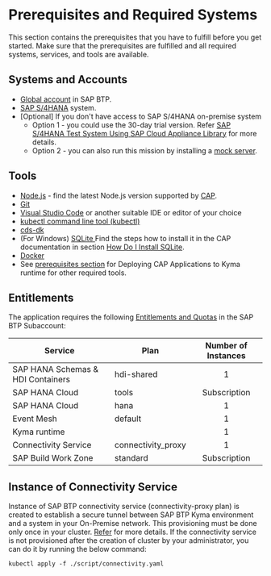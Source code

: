 # Prerequisites and Required Systems

This section contains the prerequisites that you have to fulfill before you get started. Make sure that the prerequisites are fulfilled and all required systems, services, and tools are available.

## Systems and Accounts

* [Global account](https://help.sap.com/docs/BTP/65de2977205c403bbc107264b8eccf4b/8ed4a705efa0431b910056c0acdbf377.html#loio8d6e3a0fa4ab43e4a421d3ed08128afa) in SAP BTP.
* [SAP S/4HANA](https://www.sap.com/india/products/s4hana-erp.html) system.
* [Optional] If you don't have access to SAP S/4HANA on-premise system
  * Option 1 - you could use the 30-day trial version. Refer [SAP S/4HANA Test System Using SAP Cloud Appliance Library](../cal/README.md) for more details.
  * Option 2 -  you can also run this mission by installing a [mock server](../../deploy/setup-mock/README.md).

## Tools

* [Node.js](https://nodejs.org/en/download/) - find the latest Node.js version supported by [CAP](https://cap.cloud.sap/docs/advanced/troubleshooting#node-version).
* [Git](https://git-scm.com/book/en/v2/Getting-Started-Installing-Git)
* [Visual Studio Code](https://code.visualstudio.com/download) or another suitable IDE or editor of your choice
* [kubectl command line tool (kubectl)]( https://kubernetes.io/docs/tasks/tools/install-kubectl-windows/)
* [cds-dk](https://cap.cloud.sap/docs/get-started/)
* (For Windows) [SQLite ](https://sqlite.org/download.html) Find the steps how to install it in the CAP documentation in section [How Do I Install SQLite](https://cap.cloud.sap/docs/advanced/troubleshooting#how-do-i-install-sqlite-on-windows).
* [Docker](https://www.docker.com/products/docker-desktop)
* See [prerequisites section](https://cap.cloud.sap/docs/guides/deployment/deploy-to-kyma#prerequisites) for Deploying CAP Applications to Kyma runtime for other required tools.

## Entitlements

The application requires the following [Entitlements and Quotas](https://help.sap.com/products/BTP/65de2977205c403bbc107264b8eccf4b/00aa2c23479d42568b18882b1ca90d79.html?locale=en-US) in the SAP BTP Subaccount:

| Service                           | Plan               | Number of Instances |
|-----------------------------------|------------------- |:-------------------:|
| SAP HANA Schemas & HDI Containers | hdi-shared         |          1          |
| SAP HANA Cloud                    | tools              |  Subscription       |
| SAP HANA Cloud                    | hana               |          1          |
| Event Mesh                        | default            |          1          |
| Kyma runtime                      |                    |          1          |
| Connectivity Service              | connectivity_proxy |          1          |
| SAP Build Work Zone               | standard           |  Subscription       |

## Instance of Connectivity Service

Instance of SAP BTP connectivity service (connectivity-proxy plan) is created to establish a secure tunnel between SAP BTP Kyma environment and a system in your On-Premise network. This provisioning must be done only once in your cluster.                                                   [Refer](https://help.sap.com/docs/BTP/65de2977205c403bbc107264b8eccf4b/0c035010a9d64cc8a02d872829c7fa75.html) for more details.
 If the connectivity service is not provisioned after the creation of cluster by your administrator, you can do it by running the below command:

  
    kubectl apply -f ./script/connectivity.yaml
  
